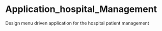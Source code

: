 # Application_hospital_Management
Design menu driven application for the hospital patient management
